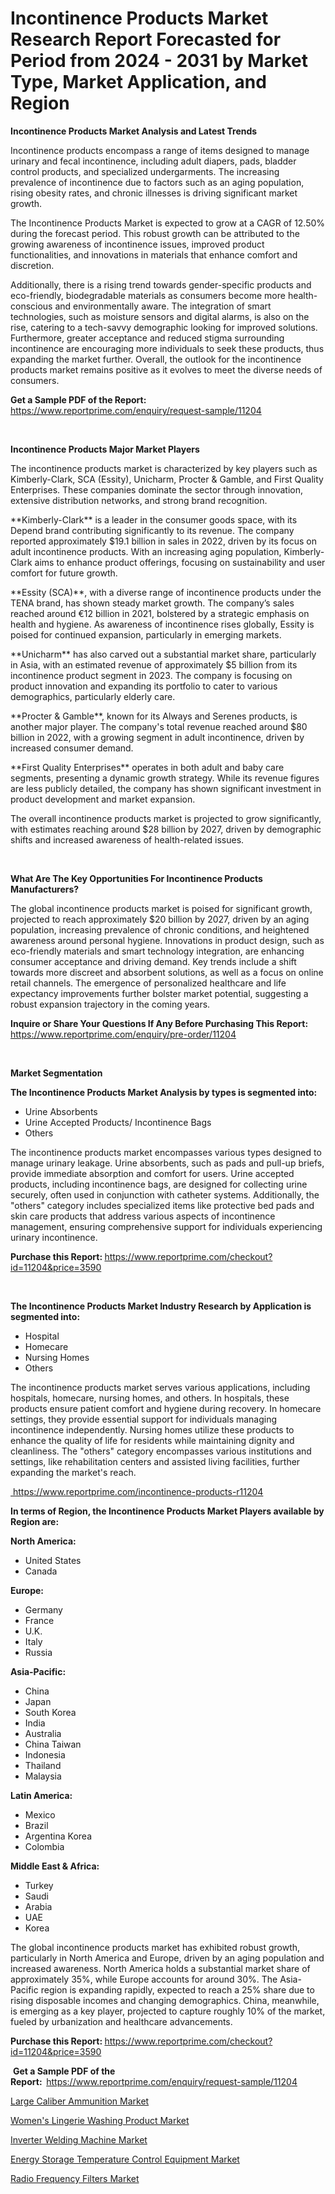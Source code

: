 <p><h1>Incontinence Products Market Research Report Forecasted for Period from 2024 -  2031 by Market Type, Market Application, and Region</h1></p><p><strong>Incontinence Products Market Analysis and Latest Trends</strong></p>
<p><p>Incontinence products encompass a range of items designed to manage urinary and fecal incontinence, including adult diapers, pads, bladder control products, and specialized undergarments. The increasing prevalence of incontinence due to factors such as an aging population, rising obesity rates, and chronic illnesses is driving significant market growth. </p><p>The Incontinence Products Market is expected to grow at a CAGR of 12.50% during the forecast period. This robust growth can be attributed to the growing awareness of incontinence issues, improved product functionalities, and innovations in materials that enhance comfort and discretion. </p><p>Additionally, there is a rising trend towards gender-specific products and eco-friendly, biodegradable materials as consumers become more health-conscious and environmentally aware. The integration of smart technologies, such as moisture sensors and digital alarms, is also on the rise, catering to a tech-savvy demographic looking for improved solutions. Furthermore, greater acceptance and reduced stigma surrounding incontinence are encouraging more individuals to seek these products, thus expanding the market further. Overall, the outlook for the incontinence products market remains positive as it evolves to meet the diverse needs of consumers.</p></p>
<p><strong>Get a Sample PDF of the Report:&nbsp;</strong> <a href="https://www.reportprime.com/enquiry/request-sample/11204?utm_campaign=103&utm_medium=2&utm_source=Github&utm_content=ia&utm_term=30112024&utm_id=incontinence-products">https://www.reportprime.com/enquiry/request-sample/11204</a></p>
<p>&nbsp;</p>
<p><strong>Incontinence Products Major Market Players</strong></p>
<p><p>The incontinence products market is characterized by key players such as Kimberly-Clark, SCA (Essity), Unicharm, Procter & Gamble, and First Quality Enterprises. These companies dominate the sector through innovation, extensive distribution networks, and strong brand recognition.</p><p>**Kimberly-Clark** is a leader in the consumer goods space, with its Depend brand contributing significantly to its revenue. The company reported approximately $19.1 billion in sales in 2022, driven by its focus on adult incontinence products. With an increasing aging population, Kimberly-Clark aims to enhance product offerings, focusing on sustainability and user comfort for future growth.</p><p>**Essity (SCA)**, with a diverse range of incontinence products under the TENA brand, has shown steady market growth. The company’s sales reached around €12 billion in 2021, bolstered by a strategic emphasis on health and hygiene. As awareness of incontinence rises globally, Essity is poised for continued expansion, particularly in emerging markets.</p><p>**Unicharm** has also carved out a substantial market share, particularly in Asia, with an estimated revenue of approximately $5 billion from its incontinence product segment in 2023. The company is focusing on product innovation and expanding its portfolio to cater to various demographics, particularly elderly care.</p><p>**Procter & Gamble**, known for its Always and Serenes products, is another major player. The company's total revenue reached around $80 billion in 2022, with a growing segment in adult incontinence, driven by increased consumer demand.</p><p>**First Quality Enterprises** operates in both adult and baby care segments, presenting a dynamic growth strategy. While its revenue figures are less publicly detailed, the company has shown significant investment in product development and market expansion.</p><p>The overall incontinence products market is projected to grow significantly, with estimates reaching around $28 billion by 2027, driven by demographic shifts and increased awareness of health-related issues.</p></p>
<p>&nbsp;</p>
<p><strong>What Are The Key Opportunities For Incontinence Products Manufacturers?</strong></p>
<p><p>The global incontinence products market is poised for significant growth, projected to reach approximately $20 billion by 2027, driven by an aging population, increasing prevalence of chronic conditions, and heightened awareness around personal hygiene. Innovations in product design, such as eco-friendly materials and smart technology integration, are enhancing consumer acceptance and driving demand. Key trends include a shift towards more discreet and absorbent solutions, as well as a focus on online retail channels. The emergence of personalized healthcare and life expectancy improvements further bolster market potential, suggesting a robust expansion trajectory in the coming years.</p></p>
<p><strong>Inquire or Share Your Questions If Any Before Purchasing This Report:</strong> <a href="https://www.reportprime.com/enquiry/pre-order/11204?utm_campaign=103&utm_medium=2&utm_source=Github&utm_content=ia&utm_term=30112024&utm_id=incontinence-products">https://www.reportprime.com/enquiry/pre-order/11204</a></p>
<p>&nbsp;</p>
<p><strong>Market Segmentation</strong></p>
<p><strong>The Incontinence Products Market Analysis by types is segmented into:</strong></p>
<p><ul><li>Urine Absorbents</li><li>Urine Accepted Products/ Incontinence Bags</li><li>Others</li></ul></p>
<p><p>The incontinence products market encompasses various types designed to manage urinary leakage. Urine absorbents, such as pads and pull-up briefs, provide immediate absorption and comfort for users. Urine accepted products, including incontinence bags, are designed for collecting urine securely, often used in conjunction with catheter systems. Additionally, the "others" category includes specialized items like protective bed pads and skin care products that address various aspects of incontinence management, ensuring comprehensive support for individuals experiencing urinary incontinence.</p></p>
<p><strong>Purchase this Report:&nbsp;</strong><a href="https://www.reportprime.com/checkout?id=11204&price=3590&utm_campaign=103&utm_medium=2&utm_source=Github&utm_content=ia&utm_term=30112024&utm_id=incontinence-products">https://www.reportprime.com/checkout?id=11204&price=3590</a></p>
<p>&nbsp;</p>
<p><strong>The Incontinence Products Market Industry Research by Application is segmented into:</strong></p>
<p><ul><li>Hospital</li><li>Homecare</li><li>Nursing Homes</li><li>Others</li></ul></p>
<p><p>The incontinence products market serves various applications, including hospitals, homecare, nursing homes, and others. In hospitals, these products ensure patient comfort and hygiene during recovery. In homecare settings, they provide essential support for individuals managing incontinence independently. Nursing homes utilize these products to enhance the quality of life for residents while maintaining dignity and cleanliness. The "others" category encompasses various institutions and settings, like rehabilitation centers and assisted living facilities, further expanding the market's reach.</p></p>
<p><a href="https://www.reportprime.com/incontinence-products-r11204?utm_campaign=103&utm_medium=2&utm_source=Github&utm_content=ia&utm_term=30112024&utm_id=incontinence-products">&nbsp;https://www.reportprime.com/incontinence-products-r11204</a></p>
<p><strong>In terms of Region, the Incontinence Products Market Players available by Region are:</strong></p>
<p>
    <p> <strong> North America: </strong>
        <ul>
            <li>United States</li>
            <li>Canada</li>
        </ul>
        </p> 
    <p> <strong> Europe: </strong>
        <ul>
            <li>Germany</li>
            <li>France</li>
            <li>U.K.</li>
            <li>Italy</li>
            <li>Russia</li>
        </ul>
        </p> 
    <p> <strong> Asia-Pacific: </strong>
        <ul>
            <li>China</li>
            <li>Japan</li>
            <li>South Korea</li>
            <li>India</li>
            <li>Australia</li>
            <li>China Taiwan</li>
            <li>Indonesia</li>
            <li>Thailand</li>
            <li>Malaysia</li>
        </ul>
        </p> 
    <p> <strong> Latin America: </strong>
        <ul>
            <li>Mexico</li>
            <li>Brazil</li>
            <li>Argentina Korea</li>
            <li>Colombia</li>
        </ul>
        </p> 
    <p> <strong> Middle East & Africa: </strong>
        <ul>
            <li>Turkey</li>
            <li>Saudi</li>
            <li>Arabia</li>
            <li>UAE</li>
            <li>Korea</li>
        </ul>
    </p>
    </p>
<p><p>The global incontinence products market has exhibited robust growth, particularly in North America and Europe, driven by an aging population and increased awareness. North America holds a substantial market share of approximately 35%, while Europe accounts for around 30%. The Asia-Pacific region is expanding rapidly, expected to reach a 25% share due to rising disposable incomes and changing demographics. China, meanwhile, is emerging as a key player, projected to capture roughly 10% of the market, fueled by urbanization and healthcare advancements.</p></p>
<p><strong>Purchase this Report: </strong><a href="https://www.reportprime.com/checkout?id=11204&price=3590&utm_campaign=103&utm_medium=2&utm_source=Github&utm_content=ia&utm_term=30112024&utm_id=incontinence-products">https://www.reportprime.com/checkout?id=11204&price=3590</a></p>
<p>&nbsp;<strong>Get a Sample PDF of the Report:&nbsp;&nbsp;</strong><a href="https://www.reportprime.com/enquiry/request-sample/11204?utm_campaign=103&utm_medium=2&utm_source=Github&utm_content=ia&utm_term=30112024&utm_id=incontinence-products">https://www.reportprime.com/enquiry/request-sample/11204</a></p>
<p><strong></strong></p>
<p><p><a href="https://www.linkedin.com/pulse/large-caliber-ammunition-market-outlook-complete-industry-analysis-lvnhc?utm_campaign=103&utm_medium=2&utm_source=Github&utm_content=ia&utm_term=30112024&utm_id=incontinence-products">Large Caliber Ammunition Market</a></p><p><a href="https://issuu.com/reportprime-2/docs/womens-lingerie-washing-product-market-size-2030.p?utm_campaign=103&utm_medium=2&utm_source=Github&utm_content=ia&utm_term=30112024&utm_id=incontinence-products">Women's Lingerie Washing Product Market</a></p><p><a href="https://www.linkedin.com/pulse/global-inverter-welding-machine-market-trends-innovations-smpee?utm_campaign=103&utm_medium=2&utm_source=Github&utm_content=ia&utm_term=30112024&utm_id=incontinence-products">Inverter Welding Machine Market</a></p><p><a href="https://issuu.com/reportprime-2/docs/energy-storage-temperature-control-equipment-marke?utm_campaign=103&utm_medium=2&utm_source=Github&utm_content=ia&utm_term=30112024&utm_id=incontinence-products">Energy Storage Temperature Control Equipment Market</a></p><p><a href="https://www.linkedin.com/pulse/radio-frequency-filters-market-evolution-key-trends-regional-uzvkc?utm_campaign=103&utm_medium=2&utm_source=Github&utm_content=ia&utm_term=30112024&utm_id=incontinence-products">Radio Frequency Filters Market</a></p></p>